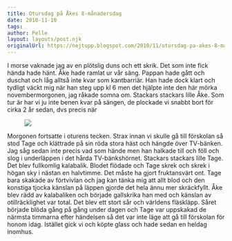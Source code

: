 ```yaml
---
title: Otursdag på Åkes 8-månadersdag
date: 2010-11-10
tags: 	
author: Pelle
layout: layouts/post.njk
originalUrl: https://nejtupp.blogspot.com/2010/11/otursdag-pa-akes-8-manadersdag.html
---
```


I morse vaknade jag av en plötslig duns och ett skrik. Det som inte fick hända hade hänt. Åke hade ramlat ur vår säng. Pappan hade gått och duschat och låg alltså inte kvar som kantbarriär. Han hade dock klart och tydligt väckt mig när han steg upp kl 6 men det hjälpte inte den här mörka novembermorgonen, jag råkade somna om. Stackars stackars lille Åke. Som tur är har vi ju inte benen kvar på sängen, de plockade vi snabbt bort för cirka 2 år sedan, dvs precis när 

<figure>
    <img src="../../../img/2010/11/_MG_5486.jpg">
</figure>

Morgonen fortsatte i oturens tecken. Strax innan vi skulle gå till förskolan så stod Tage och klättrade på sin röda stora häst och hängde över TV-bänken. Jag såg sedan inte precis vad som hände men han halkade till och föll och slog i underläppen i det hårda TV-bänkshörnet. Stackars stackars lille Tage. Det blev fullkomlig kalabalik. Blodet flödade och Tage skrek och skrek i högan sky i nästan en halvtimme. Det måste ha gjort fruktansvärt ont. Tage bara skakade av förtvivlan och jag kan tänka mig att allt blod och den konstiga tjocka känslan på läppen gjorde det hela ännu mer skräckfyllt. Åke blev rädd av kalabaliken och började gallskrika han med och känslan av otillräcklighet var total. Det blev ett stort sår och världens fläskläpp. Såret började blöda gång på gång under dagen och Tage var uppskakad de närmsta timmarna efter händelsen så det var inte läge att gå till förskolan för honom idag. Istället gick vi och köpte glass och hade sedan en heldag inomhus.
